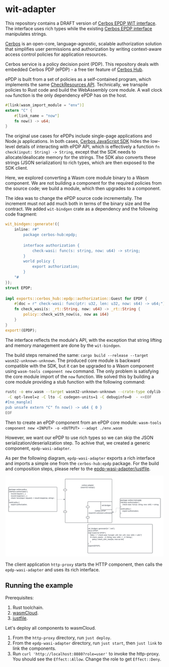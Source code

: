 # wit-adapter

This repository contains a DRAFT version of [Cerbos EPDP WIT interface](wit/policy.wit).
The interface uses rich types while the existing [Cerbos EPDP interface](./epdp-wasm/wit/host.wit) manipulates strings.

[Cerbos](https://github.com/cerbos/cerbos) is an open-core, language-agnostic, scalable authorization solution that simplifies user permissions and authorization by writing context-aware access control policies for application resources.

Cerbos service is a policy decision point (PDP).
This repository deals with embedded Cerbos PDP (ePDP) - a free tier feature of [Cerbos Hub](https://hub.cerbos.cloud/).

ePDP is built from a set of policies as a self-contained program, which implements the same [CheckResources API](https://docs.cerbos.dev/cerbos/latest/api/#check-resources).
Technically, we transpile policies to Rust code and build the WebAssembly core module. A wall clock `now` function is the only dependency ePDP has on the host.
```rust
#[link(wasm_import_module = "env")]
extern "C" {
    #[link_name = "now"]
    fn now() -> u64;
}
```

The original use cases for ePDPs include single-page applications and Node.js applications.
In both cases, [Cerbos JavaScript SDK](https://github.com/cerbos/cerbos-sdk-javascript/blob/main/packages/embedded/README.md) hides the low-level details of interacting with ePDP API, which is effectively a function `fn check(input: String) -> String`, except that the SDK needs to allocate/deallocate memory for the strings.
The SDK also converts these strings (JSON serialization) to rich types, which are then exposed to the SDK client.

Here, we explored converting a Wasm core module binary to a Wasm component. We are not building a component for the required policies from the source code; we build a module, which then upgrades to a component.

The idea was to change the ePDP source code incrementally. The increment must not add much both in terms of the binary size and the contract.
We added `wit-bindgen` crate as a dependency and the following code fragment:
```rust
wit_bindgen::generate!({
    inline: r#"
        package cerbos-hub:epdp;

        interface authorization {
            check-wasi: func(s: string, now: u64) -> string;
        }
        world policy {
            export authorization;
        }
    "#
});
struct EPDP;

impl exports::cerbos_hub::epdp::authorization::Guest for EPDP {
    #[doc = r" check-wasi: func(ptr: u32, len: u32, now: s64) -> u64;"]
    fn check_wasi(s: _rt::String, now: u64) -> _rt::String {
        policy::check_with_now(&s, now as i64)
    }
}
export!(EPDP);
```
The interface reflects the module's API, with the exception that string lifting and memory management are done by the `wit-bindgen`.

The build steps remained the same: `cargo build --release --target wasm32-unknown-unknown`.
The produced core module is backward compatible with the SDK, but it can be upgraded to a Wasm component using `wasm-tools component new` command.
The only problem is satisfying the core module import of the `now` function.
We solved this by building a core module providing a stub function with the following command:
```bash
rustc -o env.wasm --target wasm32-unknown-unknown --crate-type cdylib --edition=2021 \
 -C opt-level=z -C lto -C codegen-units=1 -C debuginfo=0  - <<EOF
#[no_mangle]
pub unsafe extern "C" fn now() -> u64 { 0 }
EOF
```

Then to create an ePDP component from an ePDP core module: `wasm-tools component new <INPUT> -o <OUTPUT> --adapt ./env.wasm`

However, we want our ePDP to use rich types so we can skip the JSON serialization/deserialization step. To achive that, we created a generic component, `epdp-wasi-adapter`.

As per the following diagram, `epdp-wasi-adapter` exports a rich interface and imports a simple one from the `cerbos-hub:epdp` package.
For the build and composition steps, please refer to the [epdp-wasi-adapter/justfile](epdp-wasi-adapter/justfile).

![Components](Components.png)

The client application `http-proxy` starts the HTTP component, then calls the `epdp-wasi-adapter` and uses its rich interface.

## Running the example
Prerequisites:
1. Rust toolchain.
2. [wasmCloud](https://wasmcloud.com/docs/installation).
3. [justfile](https://github.com/casey/just).

Let's deploy all components to wasmCloud.
1. From the `http-proxy` directory, run `just deploy`.
2. From the `epdp-wasi-adapter` directory, run `just start`, then `just link` to link the components.
3. Run `curl 'http://localhost:8080?role=user'` to invoke the http-proxy. You should see the `Effect::Allow`. Change the role to get `Effect::Deny`.
